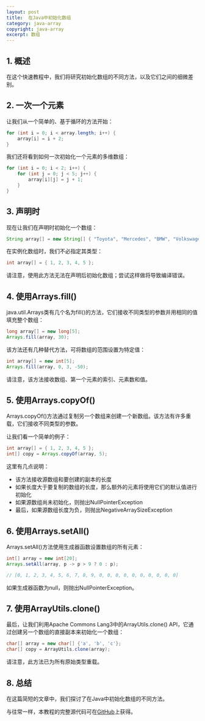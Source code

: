 ```yaml
---
layout: post
title:  在Java中初始化数组
category: java-array
copyright: java-array
excerpt: 数组
---
```


## 1. 概述

在这个快速教程中，我们将研究初始化数组的不同方法，以及它们之间的细微差别。

## 2. 一次一个元素

让我们从一个简单的、基于循环的方法开始：

```java
for (int i = 0; i < array.length; i++) {
    array[i] = i + 2;
}
```

我们还将看到如何一次初始化一个元素的多维数组：

```java
for (int i = 0; i < 2; i++) {
    for (int j = 0; j < 5; j++) {
        array[i][j] = j + 1;
    }
}
```

## 3. 声明时

现在让我们在声明时初始化一个数组：

```java
String array[] = new String[] { "Toyota", "Mercedes", "BMW", "Volkswagen", "Skoda" };
```

在实例化数组时，我们不必指定其类型：

```java
int array[] = { 1, 2, 3, 4, 5 };
```

请注意，使用此方法无法在声明后初始化数组；尝试这样做将导致编译错误。

## 4. 使用Arrays.fill()

java.util.Arrays类有几个名为fill()的方法，它们接收不同类型的参数并用相同的值填充整个数组：

```java
long array[] = new long[5];
Arrays.fill(array, 30);
```

该方法还有几种替代方法，可将数组的范围设置为特定值：

```java
int array[] = new int[5];
Arrays.fill(array, 0, 3, -50);
```

请注意，该方法接收数组、第一个元素的索引、元素数和值。

## 5. 使用Arrays.copyOf()

Arrays.copyOf()方法通过复制另一个数组来创建一个新数组。该方法有许多重载，它们接收不同类型的参数。

让我们看一个简单的例子：

```java
int array[] = { 1, 2, 3, 4, 5 };
int[] copy = Arrays.copyOf(array, 5);
```

这里有几点说明：

-   该方法接收源数组和要创建的副本的长度
-   如果长度大于要复制的数组的长度，那么额外的元素将使用它们的默认值进行初始化
-   如果源数组尚未初始化，则抛出NullPointerException
-   最后，如果源数组长度为负，则抛出NegativeArraySizeException

## 6. 使用Arrays.setAll()

Arrays.setAll()方法使用生成器函数设置数组的所有元素：

```java
int[] array = new int[20];
Arrays.setAll(array, p -> p > 9 ? 0 : p);

// [0, 1, 2, 3, 4, 5, 6, 7, 8, 9, 0, 0, 0, 0, 0, 0, 0, 0, 0, 0]
```

如果生成器函数为null，则抛出NullPointerException。

## 7. 使用ArrayUtils.clone()

最后，让我们利用Apache Commons Lang3中的ArrayUtils.clone() API，它通过创建另一个数组的直接副本来初始化一个数组：

```java
char[] array = new char[] {'a', 'b', 'c'};
char[] copy = ArrayUtils.clone(array);
```

请注意，此方法已为所有原始类型重载。

## 8. 总结

在这篇简短的文章中，我们探讨了在Java中初始化数组的不同方法。

与往常一样，本教程的完整源代码可在[GitHub](https://github.com/tuyucheng7/taketoday-tutorial4j/tree/master/java-core-modules/java-arrays-operations-basic)上获得。